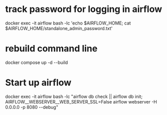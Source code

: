 # track password for logging in airflow 

docker exec -it airflow bash -lc 'echo $AIRFLOW_HOME; cat $AIRFLOW_HOME/standalone_admin_password.txt'

# rebuild command line 

docker compose up -d --build

# Start up airflow

docker exec -it airflow bash -lc "airflow db check || airflow db init; AIRFLOW__WEBSERVER__WEB_SERVER_SSL=False airflow webserver -H 0.0.0.0 -p 8080 --debug"
